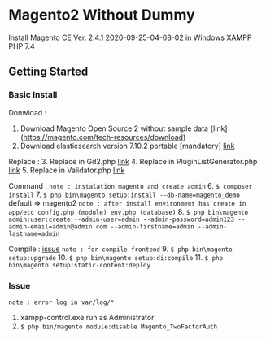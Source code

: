 # Magento2 Without Dummy
Install Magento CE Ver. 2.4.1 2020-09-25-04-08-02 in Windows XAMPP PHP 7.4

## Getting Started

### Basic Install

Donwload :
1.  Download Magento Open Source 2 without sample data {link](https://magento.com/tech-resources/download)
2.  Download elasticsearch version 7.10.2 portable [mandatory] [link](https://magentip.com/install-magento-2-on-localhost-xampp-elasticsearch)

Replace :
3.  Replace in Gd2.php [link](https://magento.stackexchange.com/questions/311806/installation-at-51-module-magento-theme-error-in-magento-2)
4.  Replace in PluginListGenerator.php [link](https://nwdthemes.com/2020/10/07/install-magento-2-4-on-windows-problem-solved/)
5.  Replace in Validator.php [link](https://github.com/magento/magento2/issues/19480)

Command :
`note : instalation magento and create admin`
6.  `$ composer install`
7.  `$ php bin\magento setup:install --db-name=magento_demo` default => magento2 `note : after install environment has create in app/etc config.php (module) env.php (database)`
8.  `$ php bin\magento admin:user:create --admin-user=admin --admin-password=admin123 --admin-email=admin@admin.com --admin-firstname=admin --admin-lastname=admin`

Compile : [issue](https://community.magento.com/t5/Magento-2-x-Admin-Configuration/Magento-2-admin-page-load-but-login-window-is-not-show/m-p/49518#M822)
`note : for compile frontend`
9.  `$ php bin\magento setup:upgrade`
10. `$ php bin\magento setup:di:compile`
11. `$ php bin\magento setup:static-content:deploy`

### Issue
`note : error log in var/log/*`
1.  xampp-control.exe run as Administrator
2.  `$ php bin/magento module:disable Magento_TwoFactorAuth`
